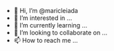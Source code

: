 - 👋 Hi, I’m @maricleiada
- 👀 I’m interested in ...
- 🌱 I’m currently learning ...
- 💞️ I’m looking to collaborate on ...
- 📫 How to reach me ...

<!---
maricleiada/maricleiada is a ✨ special ✨ repository because its `README.md` (this file) appears on your GitHub profile.
You can click the Preview link to take a look at your changes.
--->
